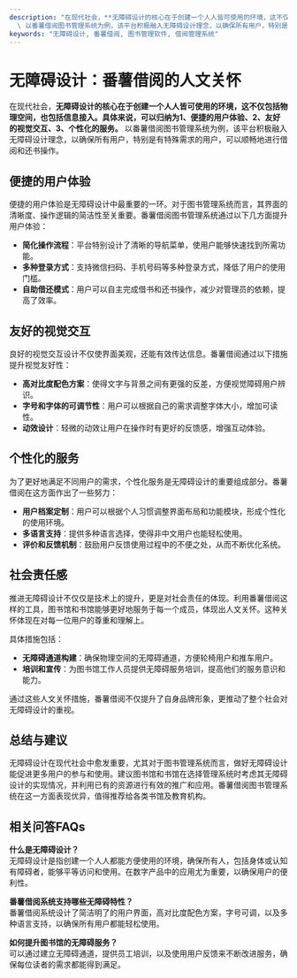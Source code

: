 ```yaml
---
description: "在现代社会，**无障碍设计的核心在于创建一个人人皆可使用的环境，这不仅包括物理空间，也包括信息接入。具体来说，可以归纳为1、便捷的用户体验、2、友好的视觉交互、3、个性化的服务。**\
  \ 以番薯借阅图书管理系统为例，该平台积极融入无障碍设计理念，以确保所有用户，特别是有特殊需求的用户，可以顺畅地进行借阅和还书操作。"
keywords: "无障碍设计, 番薯借阅, 图书管理软件, 借阅管理系统"
---
```

# 无障碍设计：番薯借阅的人文关怀

在现代社会，**无障碍设计的核心在于创建一个人人皆可使用的环境，这不仅包括物理空间，也包括信息接入。具体来说，可以归纳为1、便捷的用户体验、2、友好的视觉交互、3、个性化的服务。** 以番薯借阅图书管理系统为例，该平台积极融入无障碍设计理念，以确保所有用户，特别是有特殊需求的用户，可以顺畅地进行借阅和还书操作。

## 便捷的用户体验

便捷的用户体验是无障碍设计中最重要的一环。对于图书管理系统而言，其界面的清晰度、操作逻辑的简洁性至关重要。番薯借阅图书管理系统通过以下几方面提升用户体验：

- **简化操作流程**：平台特别设计了清晰的导航菜单，使用户能够快速找到所需功能。
- **多种登录方式**：支持微信扫码、手机号码等多种登录方式，降低了用户的使用门槛。
- **自助借还模式**：用户可以自主完成借书和还书操作，减少对管理员的依赖，提高了效率。

## 友好的视觉交互

良好的视觉交互设计不仅使界面美观，还能有效传达信息。番薯借阅通过以下措施提升视觉友好性：

- **高对比度配色方案**：使得文字与背景之间有更强的反差，方便视觉障碍用户辨识。
- **字号和字体的可调节性**：用户可以根据自己的需求调整字体大小，增加可读性。
- **动效设计**：轻微的动效让用户在操作时有更好的反馈感，增强互动体验。

## 个性化的服务

为了更好地满足不同用户的需求，个性化服务是无障碍设计的重要组成部分。番薯借阅在这方面作出了一些努力：

- **用户档案定制**：用户可以根据个人习惯调整界面布局和功能模块，形成个性化的使用环境。
- **多语言支持**：提供多种语言选择，使得非中文用户也能轻松使用。
- **评价和反馈机制**：鼓励用户反馈使用过程中的不便之处，从而不断优化系统。

## 社会责任感

推进无障碍设计不仅仅是技术上的提升，更是对社会责任的体现。利用番薯借阅这样的工具，图书馆和书馆能够更好地服务于每一个成员，体现出人文关怀。这种关怀体现在对每一位用户的尊重和理解上。

具体措施包括：

- **无障碍通道构建**：确保物理空间的无障碍通道，方便轮椅用户和推车用户。
- **培训和宣传**：为图书馆工作人员提供无障碍服务培训，提高他们的服务意识和能力。
  
通过这些人文关怀措施，番薯借阅不仅提升了自身品牌形象，更推动了整个社会对无障碍设计的重视。

## 总结与建议

无障碍设计在现代社会中愈发重要，尤其对于图书管理系统而言，做好无障碍设计能促进更多用户的参与和使用。建议图书馆和书馆在选择管理系统时考虑其无障碍设计的实现情况，并利用已有的资源进行有效的推广和应用。番薯借阅图书管理系统在这一方面表现优异，值得推荐给各类书馆及教育机构。

## 相关问答FAQs

**什么是无障碍设计？**  
无障碍设计是指创建一个人人都能方便使用的环境，确保所有人，包括身体或认知有障碍者，能够平等访问和使用。在数字产品中的应用尤为重要，以确保用户的便利性。

**番薯借阅系统支持哪些无障碍特性？**  
番薯借阅系统设计了简洁明了的用户界面，高对比度配色方案，字号可调，以及多种语言支持，以确保所有用户都能轻松使用。

**如何提升图书馆的无障碍服务？**  
可以通过建立无障碍通道，提供员工培训，以及使用用户反馈来不断改进服务，确保每位读者的需求都能得到满足。
